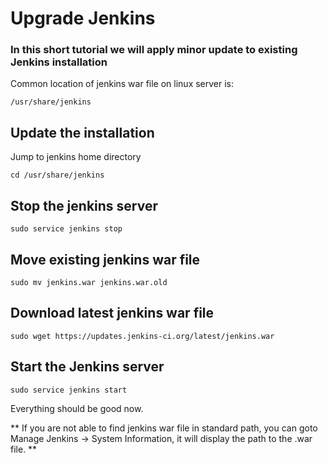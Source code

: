# Upgrade Jenkins

### In this short tutorial we will apply minor update to existing Jenkins installation 

Common location of jenkins war file on linux server is:

```
/usr/share/jenkins
```
## Update the installation

Jump to jenkins home directory
```
cd /usr/share/jenkins
```
## Stop the jenkins server

```
sudo service jenkins stop
```

## Move existing jenkins war file

```
sudo mv jenkins.war jenkins.war.old
```

## Download latest jenkins war file

```
sudo wget https://updates.jenkins-ci.org/latest/jenkins.war
```

## Start the Jenkins server

```
sudo service jenkins start
```

Everything should be good now.

** If you are not able to find jenkins war file in standard path, you can goto Manage Jenkins → System Information, it will display the path to the .war file. **
